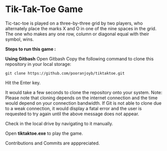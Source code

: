 # Tik-Tak-Toe Game
Tic-tac-toe is played on a three-by-three grid by two players, who alternately place the marks X and O in one of the nine spaces in the grid.  The one who makes any one row, column or diagonal equal with their symbol, wins.

**Steps to run this game :**

**Using Gitbash**
Open Gitbash 
Copy the following command to clone this repository in your local storage:

```git clone https://github.com/pooranjoyb/tiktaktoe.git```

Hit the Enter key.

It would take a few seconds to clone the repository onto your system. Note: Please note that cloning depends on the internet connection and the time would depend on your connection bandwidth. If Git is not able to clone due to a weak connection, it would display a fatal error and the user is requested to try again until the above message does not appear.

Check in the local drive by navigating to it manually.

Open **tiktaktoe.exe** to play the game.

Contributions and Commits are apppreciated.
